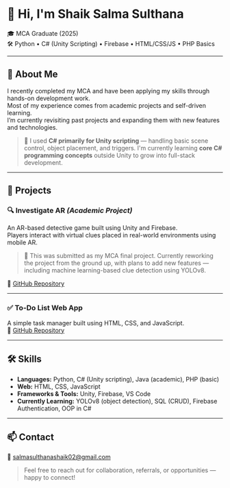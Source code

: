 # 👋 Hi, I'm Shaik Salma Sulthana

🎓 MCA Graduate (2025)  
🛠 Python • C# (Unity Scripting) • Firebase • HTML/CSS/JS • PHP Basics

---

## 🧾 About Me

I recently completed my MCA and have been applying my skills through hands-on development work.  
Most of my experience comes from academic projects and self-driven learning.  
I’m currently revisiting past projects and expanding them with new features and technologies.

> 🧠 I used **C# primarily for Unity scripting** — handling basic scene control, object placement, and triggers. I'm currently learning **core C# programming concepts** outside Unity to grow into full-stack development.

---

## 🧩 Projects

### 🔍 Investigate AR *(Academic Project)*  
An AR-based detective game built using Unity and Firebase.  
Players interact with virtual clues placed in real-world environments using mobile AR.

> 📌 This was submitted as my MCA final project. Currently reworking the project from the ground up, with plans to add new features — including machine learning-based clue detection using YOLOv8.

🔗 [GitHub Repository](https://github.com/salmasulthana-dev/InvestigateAR-Game)

---

### ✅ To-Do List Web App  
A simple task manager built using HTML, CSS, and JavaScript.  
🔗 [GitHub Repository](https://github.com/salmasulthana-dev/todo-list-webapp)

---

## 🛠 Skills

- **Languages:** Python, C# (Unity scripting), Java (academic), PHP (basic)  
- **Web:** HTML, CSS, JavaScript  
- **Frameworks & Tools:** Unity, Firebase, VS Code  
- **Currently Learning:** YOLOv8 (object detection), SQL (CRUD), Firebase Authentication, OOP in C#

---

## 📫 Contact

📧 salmasulthanashaik02@gmail.com

> Feel free to reach out for collaboration, referrals, or opportunities — happy to connect!
